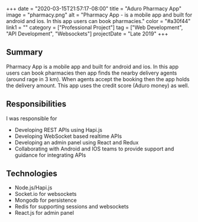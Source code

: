 +++
date = "2020-03-15T21:57:17-08:00"
title = "Aduro Pharmacy App"
image = "pharmacy.png"
alt = "Pharmacy App - is a mobile app and built for android and ios. In this app users can book pharmacies."
color = "#a30f44"
link1 = ""
category = ["Professional Project"]
tag = ["Web Development", "API Development", "Websockets"]
projectDate = "Late 2019"
+++

## Summary

Pharmacy App is a mobile app and built for android and ios. In this app users can book pharmacies then app finds the nearby delivery agents (around rage in 3 km). When agents accept the booking then the app holds the delivery amount. This app uses the credit score (Aduro money) as well.

## Responsibilities

I was responsible for

- Developing REST APIs using Hapi.js
- Developing WebSocket based realtime APIs
- Developing an admin panel using React and Redux
- Collaborating with Android and IOS teams to provide support and guidance for
  integrating APIs

## Technologies
- Node.js/Hapi.js
- Socket.io for websockets
- Mongodb for persistence
- Redis for supporting sessions and websockets
- React.js for admin panel
